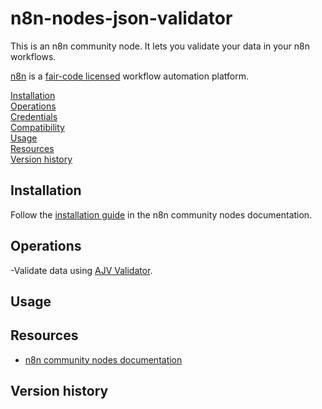 # n8n-nodes-json-validator

This is an n8n community node. It lets you validate your data in your n8n workflows.

[n8n](https://n8n.io/) is a [fair-code licensed](https://docs.n8n.io/reference/license/) workflow automation platform.

[Installation](#installation)  
[Operations](#operations)  
[Credentials](#credentials)  <!-- delete if no auth needed -->  
[Compatibility](#compatibility)  
[Usage](#usage)  <!-- delete if not using this section -->  
[Resources](#resources)  
[Version history](#version-history)  <!-- delete if not using this section -->

## Installation

Follow the [installation guide](https://docs.n8n.io/integrations/community-nodes/installation/) in the n8n community nodes documentation.

## Operations

 -Validate data using [AJV Validator](https://ajv.js.org/HOME.html).

## Usage


## Resources

* [n8n community nodes documentation](https://docs.n8n.io/integrations/community-nodes/)

## Version history

